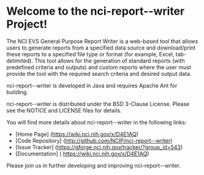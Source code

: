 Welcome to the nci-report--writer Project!
==============================

The NCI EVS General Purpose Report Writer is a web-based tool that allows users to generate reports from a 
specified data source and download/print these reports to a specified file type or format (for example, Excel, tab-delimited).
This tool allows for the generation of standard reports (with predefined criteria and outputs) and 
custom reports where the user must provide the tool with the required search criteria and desired output data.

nci-report--writer is developed in Java and requires Apache Ant for building.

nci-report--writer is distributed under the BSD 3-Clause License.
Please see the NOTICE and LICENSE files for details.

You will find more details about nci-report--writer in the following links:

 * [Home Page] (https://wiki.nci.nih.gov/x/D4E1AQ)
 * [Code Repository] (http://github.com/NCIP/nci-report--writer)
 * [Issue Tracker] (https://gforge.nci.nih.gov/tracker/?group_id=543)
 * [Documentation] ( 	https://wiki.nci.nih.gov/x/D4E1AQ)
  
Please join us in further developing and improving nci-report--writer.